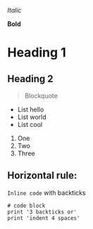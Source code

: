 _Italic_

__Bold__

Heading 1
=========

Heading 2
---------

[1]: https://b.org
[1]: https://url/b.jpg

>Blockquote 

- List hello
- List world
- List cool

1. One
2. Two
3. Three

Horizontal rule:
---

`Inline code` with backticks


```
# code block
print '3 backticks or'
print 'indent 4 spaces'
```
